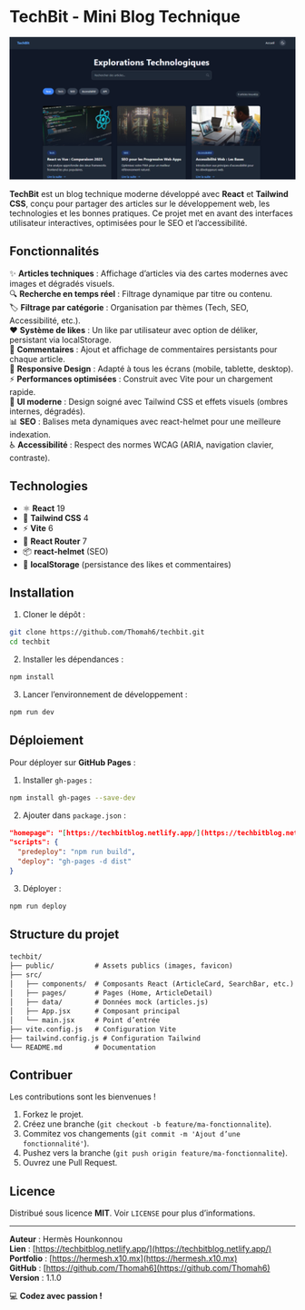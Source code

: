 

# TechBit - Mini Blog Technique

![TechBit Screenshot](./public/screenshot.png)

**TechBit** est un blog technique moderne développé avec **React** et **Tailwind CSS**, conçu pour partager des articles sur le développement web, les technologies et les bonnes pratiques. Ce projet met en avant des interfaces utilisateur interactives, optimisées pour le SEO et l’accessibilité.

## Fonctionnalités

✨ **Articles techniques** : Affichage d’articles via des cartes modernes avec images et dégradés visuels.  
🔍 **Recherche en temps réel** : Filtrage dynamique par titre ou contenu.  
🏷️ **Filtrage par catégorie** : Organisation par thèmes (Tech, SEO, Accessibilité, etc.).  
❤️ **Système de likes** : Un like par utilisateur avec option de déliker, persistant via localStorage.  
💬 **Commentaires** : Ajout et affichage de commentaires persistants pour chaque article.  
📱 **Responsive Design** : Adapté à tous les écrans (mobile, tablette, desktop).  
⚡ **Performances optimisées** : Construit avec Vite pour un chargement rapide.  
🌈 **UI moderne** : Design soigné avec Tailwind CSS et effets visuels (ombres internes, dégradés).  
📊 **SEO** : Balises meta dynamiques avec react-helmet pour une meilleure indexation.  
♿ **Accessibilité** : Respect des normes WCAG (ARIA, navigation clavier, contraste).

## Technologies

- ⚛️ **React** 19
- 🎨 **Tailwind CSS** 4
- ⚡ **Vite** 6
- 🚀 **React Router** 7
- 📦 **react-helmet** (SEO)
- 💾 **localStorage** (persistance des likes et commentaires)

## Installation

1. Cloner le dépôt :
```bash
git clone https://github.com/Thomah6/techbit.git
cd techbit
```

2. Installer les dépendances :
```bash
npm install
```

3. Lancer l’environnement de développement :
```bash
npm run dev
```

## Déploiement

Pour déployer sur **GitHub Pages** :

1. Installer `gh-pages` :
```bash
npm install gh-pages --save-dev
```

2. Ajouter dans `package.json` :
```json
"homepage": "[https://techbitblog.netlify.app/](https://techbitblog.netlify.app/)",
"scripts": {
  "predeploy": "npm run build",
  "deploy": "gh-pages -d dist"
}
```

3. Déployer :
```bash
npm run deploy
```

## Structure du projet

```
techbit/
├── public/          # Assets publics (images, favicon)
├── src/
│   ├── components/  # Composants React (ArticleCard, SearchBar, etc.)
│   ├── pages/       # Pages (Home, ArticleDetail)
│   ├── data/        # Données mock (articles.js)
│   ├── App.jsx      # Composant principal
│   └── main.jsx     # Point d’entrée
├── vite.config.js   # Configuration Vite
├── tailwind.config.js # Configuration Tailwind
└── README.md        # Documentation
```

## Contribuer

Les contributions sont les bienvenues !  
1. Forkez le projet.  
2. Créez une branche (`git checkout -b feature/ma-fonctionnalite`).  
3. Commitez vos changements (`git commit -m 'Ajout d’une fonctionnalité'`).  
4. Pushez vers la branche (`git push origin feature/ma-fonctionnalite`).  
5. Ouvrez une Pull Request.

## Licence

Distribué sous licence **MIT**. Voir `LICENSE` pour plus d’informations.

---

**Auteur** : Hermès Hounkonnou  
**Lien** : [https://techbitblog.netlify.app/](https://techbitblog.netlify.app/)  
**Portfolio** : [https://hermesh.x10.mx](https://hermesh.x10.mx)  
**GitHub** : [https://github.com/Thomah6](https://github.com/Thomah6)  
**Version** : 1.1.0  

💻 **Codez avec passion !**
```
